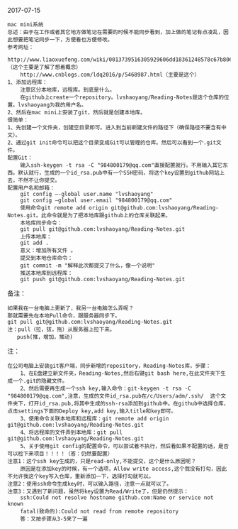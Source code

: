 2017-07-15
    
    mac mini系统
    总述：由于在工作或者其它地方做笔记在需要的时候不能同步看到，加上做的笔记有点凌乱，因此想要把笔记同步一下，方便看也方便修改。
    参考网址：
        http://www.liaoxuefeng.com/wiki/0013739516305929606dd18361248578c67b8067c8c017b000/0013745374151782eb658c5a5ca454eaa451661275886c6000（这个主要是了解了想着概念）
        http://www.cnblogs.com/ldq2016/p/5468987.html（主要是这个）
    1、添加远程库：
        注意区分本地库，远程库。到底是什么。
        在github上create一个repository。lvshaoyang/Reading-Notes是这个仓库的位置。lvshaoyang为我的用户名。
    2、然后在mac mini上安装了git，然后就是创建本地库。
    很简单：
    1、先创建一个文件夹，创建空目录即可。进入到当前新建文件的路径下（确保路径不要含有中文）。
    2、通过git init命令可以把这个目录变成Git可以管理的仓库。然后可以看到一个.git文件。
    配置Git：
        输入ssh-keygen -t rsa -C "984800179@qq.com"直接配置就行。不用输入其它东西。默认就行，生成的一个id_rsa.pub中有一个SSH密码，将这个key设置到github网站上去，不然不让你提交。
    配置用户名和邮箱：
        git config —-global user.name "lvshaoyang"
        git config —global user.email "984800179@qq.com"
        使用命令git remote add origin git@github.com:lvshaoyang/Reading-Notes.git。此命令就是为了把本地库跟github上的仓库关联起来。
        本地库同步命令：
        git pull git@github.com:lvshaoyang/Reading-Notes.git
        上传本地库：
        git add .
        意义：增加所有文件 。
        提交到本地仓库命令：
        git commit -m "解释此次都提交了什么，像一个说明"
        推送本地库到远程库：
        git push git@github.com:lvshaoyang/Reading-Notes.git
备注：
	
	如果我在一台电脑上更新了，我另一台电脑怎么弄呢？
	那就需要先在本地Pull命令，跟服务器同步下。
	git pull git@github.com:lvshaoyang/Reading-Notes.git
	注：pull（拉，拔，拖）从服务器上拉下来。
	   push(推，增加，推动)
注：
	
	在公司电脑上安装git客户端，同步新增的repository，Reading-Notes库，步骤：
		1、在E盘建立新文件夹，Reading-Notes,然后右键git bash here,在此文件夹下生成一个.git的隐藏文件。
		2、然后需要再生成一个ssh key,输入命令：git-keygen -t rsa -C "984800179@qq.com",注意，生成的文件id_rsa.pub在/c/Users/adm/.ssh/  这个文件夹下，打开id_rsa.pub,将其中生成的ssh-rsa添加到github中。在github中选择仓库，点击settings下面的Deploy key,add key,输入title和key即可。
		3、使用命令关联本地库和远程库：git remote add origin git@github.com:lvshaoyang/Reading-Notes.git
		4、将远程库的文件弄到本地库：git pull git@github.com:lvshaoyang/Reading-Notes.git
		5、关于使用git config的配置命令，可以尝试着不执行，然后看如果不配置的话，是否可以检下来项目！！！！（答：仍然要配置）
	注意1：这个ssh key生成的，只是read-only,不能提交，这个是什么原因呢？
		原因是在添加key的时候，有一个选项，Allow write access,这个我没有打勾，因此不允许我这个key写入仓库，重新添加一下，选择打勾就可以。
	注意2：使用ssh命令生成key时，可以输入路径，注意一点就可以了。
	注意3：又遇到了新问题，虽然将key设置为Read/Write了，但是仍然提示：
		ssh:Could not resolve hostname github.com:Name or service not known
		fatal(致命的):Could not read from remote repository
		答：又按步骤从3-5来了一遍
        
    
